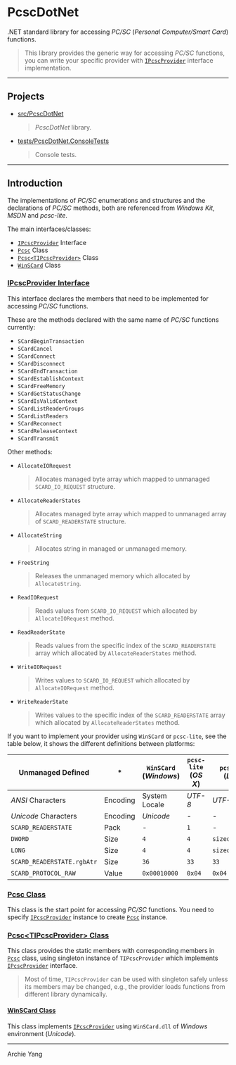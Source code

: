 # PcscDotNet

.NET standard library for accessing *PC/SC* (*Personal Computer/Smart Card*) functions.

> This library provides the generic way for accessing *PC/SC* functions, you can write your specific provider with [`IPcscProvider`][] interface implementation.

---

## Projects

- [src/PcscDotNet](src/PcscDotNet)
  > *PcscDotNet* library.
- [tests/PcscDotNet.ConsoleTests](tests/PcscDotNet.ConsoleTests)
  > Console tests.

---

## Introduction

The implementations of *PC/SC* enumerations and structures and the declarations of *PC/SC* methods, both are referenced from *Windows Kit*, *MSDN* and *pcsc-lite*.

The main interfaces/classes:

- [`IPcscProvider`][] Interface
- [`Pcsc`][] Class
- [`Pcsc<TIPcscProvider>`][] Class
- [`WinSCard`][] Class

[`IPcscProvider`]: #ipcscprovider-interface
[`Pcsc`]: #pcsc-class
[`Pcsc<TIPcscProvider>`]: #pcsctipcscprovider-class
[`WinSCard`]: #winscard-class

### [IPcscProvider Interface](src/PcscDotNet/IPcscProvider.cs "Go to Source")

This interface declares the members that need to be implemented for accessing *PC/SC* functions.

These are the methods declared with the same name of *PC/SC* functions currently:

- `SCardBeginTransaction`
- `SCardCancel`
- `SCardConnect`
- `SCardDisconnect`
- `SCardEndTransaction`
- `SCardEstablishContext`
- `SCardFreeMemory`
- `SCardGetStatusChange`
- `SCardIsValidContext`
- `SCardListReaderGroups`
- `SCardListReaders`
- `SCardReconnect`
- `SCardReleaseContext`
- `SCardTransmit`

Other methods:

- `AllocateIORequest`
  > Allocates managed byte array which mapped to unmanaged `SCARD_IO_REQUEST` structure.
- `AllocateReaderStates`
  > Allocates managed byte array which mapped to unmanaged array of `SCARD_READERSTATE` structure.
- `AllocateString`
  > Allocates string in managed or unmanaged memory.
- `FreeString`
  > Releases the unmanaged memory which allocated by `AllocateString`.
- `ReadIORequest`
  > Reads values from `SCARD_IO_REQUEST` which allocated by `AllocateIORequest` method.
- `ReadReaderState`
  > Reads values from the specific index of the `SCARD_READERSTATE` array which allocated by `AllocateReaderStates` method.
- `WriteIORequest`
  > Writes values to `SCARD_IO_REQUEST` which allocated by `AllocateIORequest` method.
- `WriteReaderState`
  > Writes values to the specific index of the `SCARD_READERSTATE` array which allocated by `AllocateReaderStates` method.

If you want to implement your provider using `WinSCard` or `pcsc-lite`, see the table below, it shows the different definitions between platforms:

| Unmanaged Defined          | *        | `WinSCard` (*Windows*) | `pcsc-lite` (*OS X*) | `pcsc-lite` (*Linux*) |
| -------------------------- | -------- | ---------------------- | -------------------- | --------------------- |
| *ANSI* Characters          | Encoding | System Locale          | *UTF-8*              | *UTF-8*               |
| *Unicode* Characters       | Encoding | *Unicode*              | -                    | -                     |
| `SCARD_READERSTATE`        | Pack     | -                      | `1`                  | -                     |
| `DWORD`                    | Size     | `4`                    | `4`                  | `sizeof(void*)`       |
| `LONG`                     | Size     | `4`                    | `4`                  | `sizeof(void*)`       |
| `SCARD_READERSTATE.rgbAtr` | Size     | `36`                   | `33`                 | `33`                  |
| `SCARD_PROTOCOL_RAW`       | Value    | `0x00010000`           | `0x04`               | `0x04`                |

### [Pcsc Class](src/PcscDotNet/Pcsc.cs "Go to Source")

This class is the start point for accessing *PC/SC* functions. You need to specify [`IPcscProvider`][] instance to create [`Pcsc`][] instance.

### [Pcsc\<TIPcscProvider\> Class](src/PcscDotNet/Pcsc_1.cs "Go to Source")

This class provides the static members with corresponding members in [`Pcsc`][] class, using singleton instance of `TIPcscProvider` which implements [`IPcscProvider`][] interface.

> Most of time, `TIPcscProvider` can be used with singleton safely unless its members may be changed, e.g., the provider loads functions from different library dynamically.

#### [WinSCard Class](src/PcscDotNet/WinSCard.cs "Go to Source")

This class implements [`IPcscProvider`][] using `WinSCard.dll` of *Windows* environment (*Unicode*).

---

Archie Yang
